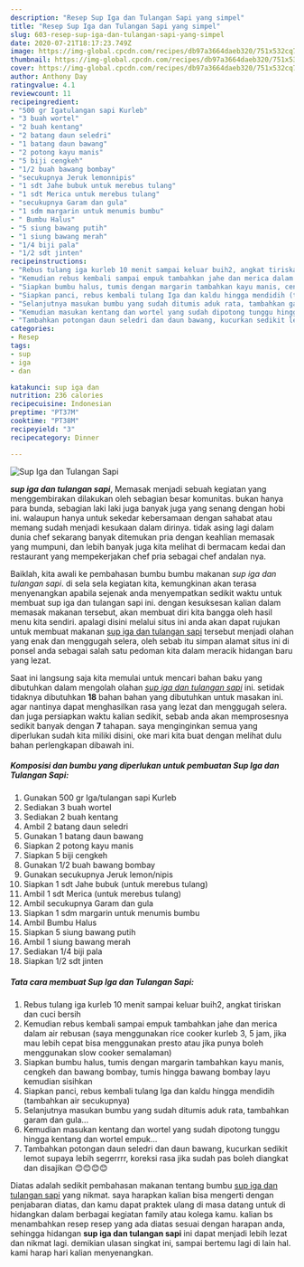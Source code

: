 ```yaml
---
description: "Resep Sup Iga dan Tulangan Sapi yang simpel"
title: "Resep Sup Iga dan Tulangan Sapi yang simpel"
slug: 603-resep-sup-iga-dan-tulangan-sapi-yang-simpel
date: 2020-07-21T18:17:23.749Z
image: https://img-global.cpcdn.com/recipes/db97a3664daeb320/751x532cq70/sup-iga-dan-tulangan-sapi-foto-resep-utama.jpg
thumbnail: https://img-global.cpcdn.com/recipes/db97a3664daeb320/751x532cq70/sup-iga-dan-tulangan-sapi-foto-resep-utama.jpg
cover: https://img-global.cpcdn.com/recipes/db97a3664daeb320/751x532cq70/sup-iga-dan-tulangan-sapi-foto-resep-utama.jpg
author: Anthony Day
ratingvalue: 4.1
reviewcount: 11
recipeingredient:
- "500 gr Igatulangan sapi Kurleb"
- "3 buah wortel"
- "2 buah kentang"
- "2 batang daun seledri"
- "1 batang daun bawang"
- "2 potong kayu manis"
- "5 biji cengkeh"
- "1/2 buah bawang bombay"
- "secukupnya Jeruk lemonnipis"
- "1 sdt Jahe bubuk untuk merebus tulang"
- "1 sdt Merica untuk merebus tulang"
- "secukupnya Garam dan gula"
- "1 sdm margarin untuk menumis bumbu"
- " Bumbu Halus"
- "5 siung bawang putih"
- "1 siung bawang merah"
- "1/4 biji pala"
- "1/2 sdt jinten"
recipeinstructions:
- "Rebus tulang iga kurleb 10 menit sampai keluar buih2, angkat tiriskan dan cuci bersih"
- "Kemudian rebus kembali sampai empuk tambahkan jahe dan merica dalam air rebusan (saya menggunakan rice cooker kurleb 3, 5 jam, jika mau lebih cepat bisa menggunakan presto atau jika punya boleh menggunakan slow cooker semalaman)"
- "Siapkan bumbu halus, tumis dengan margarin tambahkan kayu manis, cengkeh dan bawang bombay, tumis hingga bawang bombay layu kemudian sisihkan"
- "Siapkan panci, rebus kembali tulang Iga dan kaldu hingga mendidih (tambahkan air secukupnya)"
- "Selanjutnya masukan bumbu yang sudah ditumis aduk rata, tambahkan garam dan gula..."
- "Kemudian masukan kentang dan wortel yang sudah dipotong tunggu hingga kentang dan wortel empuk..."
- "Tambahkan potongan daun seledri dan daun bawang, kucurkan sedikit lemot supaya lebih segerrrr, koreksi rasa jika sudah pas boleh diangkat dan disajikan 😊😊😊😊"
categories:
- Resep
tags:
- sup
- iga
- dan

katakunci: sup iga dan 
nutrition: 236 calories
recipecuisine: Indonesian
preptime: "PT37M"
cooktime: "PT38M"
recipeyield: "3"
recipecategory: Dinner

---
```



![Sup Iga dan Tulangan Sapi](https://img-global.cpcdn.com/recipes/db97a3664daeb320/751x532cq70/sup-iga-dan-tulangan-sapi-foto-resep-utama.jpg)

<b><i>sup iga dan tulangan sapi</i></b>, Memasak menjadi sebuah kegiatan yang menggembirakan dilakukan oleh sebagian besar komunitas. bukan hanya para bunda, sebagian laki laki juga banyak juga yang senang dengan hobi ini. walaupun hanya untuk sekedar kebersamaan dengan sahabat atau memang sudah menjadi kesukaan dalam dirinya. tidak asing lagi dalam dunia chef sekarang banyak ditemukan pria dengan keahlian memasak yang mumpuni, dan lebih banyak juga kita melihat di bermacam kedai dan restaurant yang mempekerjakan chef pria sebagai chef andalan nya.

Baiklah, kita awali ke pembahasan bumbu bumbu makanan <i>sup iga dan tulangan sapi</i>. di sela sela kegiatan kita, kemungkinan akan terasa menyenangkan apabila sejenak anda menyempatkan sedikit waktu untuk membuat sup iga dan tulangan sapi ini. dengan kesuksesan kalian dalam memasak makanan tersebut, akan membuat diri kita bangga oleh hasil menu kita sendiri. apalagi disini melalui situs ini anda akan dapat rujukan untuk membuat makanan <u>sup iga dan tulangan sapi</u> tersebut menjadi olahan yang enak dan menggugah selera, oleh sebab itu simpan alamat situs ini di ponsel anda sebagai salah satu pedoman kita dalam meracik hidangan baru yang lezat.




Saat ini langsung saja kita memulai untuk mencari bahan baku yang dibutuhkan dalam mengolah olahan <u><i>sup iga dan tulangan sapi</i></u> ini. setidak tidaknya dibutuhkan <b>18</b> bahan bahan yang dibutuhkan untuk masakan ini. agar nantinya dapat menghasilkan rasa yang lezat dan menggugah selera. dan juga persiapkan waktu kalian sedikit, sebab anda akan memprosesnya sedikit banyak dengan <b>7</b> tahapan. saya menginginkan semua yang diperlukan sudah kita miliki disini, oke mari kita buat dengan melihat dulu bahan perlengkapan dibawah ini.

<!--inarticleads1-->

##### Komposisi dan bumbu yang diperlukan untuk pembuatan Sup Iga dan Tulangan Sapi:

1. Gunakan 500 gr Iga/tulangan sapi Kurleb
1. Sediakan 3 buah wortel
1. Sediakan 2 buah kentang
1. Ambil 2 batang daun seledri
1. Gunakan 1 batang daun bawang
1. Siapkan 2 potong kayu manis
1. Siapkan 5 biji cengkeh
1. Gunakan 1/2 buah bawang bombay
1. Gunakan secukupnya Jeruk lemon/nipis
1. Siapkan 1 sdt Jahe bubuk (untuk merebus tulang)
1. Ambil 1 sdt Merica (untuk merebus tulang)
1. Ambil secukupnya Garam dan gula
1. Siapkan 1 sdm margarin untuk menumis bumbu
1. Ambil  Bumbu Halus
1. Siapkan 5 siung bawang putih
1. Ambil 1 siung bawang merah
1. Sediakan 1/4 biji pala
1. Siapkan 1/2 sdt jinten




<!--inarticleads2-->

##### Tata cara membuat Sup Iga dan Tulangan Sapi:

1. Rebus tulang iga kurleb 10 menit sampai keluar buih2, angkat tiriskan dan cuci bersih
1. Kemudian rebus kembali sampai empuk tambahkan jahe dan merica dalam air rebusan (saya menggunakan rice cooker kurleb 3, 5 jam, jika mau lebih cepat bisa menggunakan presto atau jika punya boleh menggunakan slow cooker semalaman)
1. Siapkan bumbu halus, tumis dengan margarin tambahkan kayu manis, cengkeh dan bawang bombay, tumis hingga bawang bombay layu kemudian sisihkan
1. Siapkan panci, rebus kembali tulang Iga dan kaldu hingga mendidih (tambahkan air secukupnya)
1. Selanjutnya masukan bumbu yang sudah ditumis aduk rata, tambahkan garam dan gula...
1. Kemudian masukan kentang dan wortel yang sudah dipotong tunggu hingga kentang dan wortel empuk...
1. Tambahkan potongan daun seledri dan daun bawang, kucurkan sedikit lemot supaya lebih segerrrr, koreksi rasa jika sudah pas boleh diangkat dan disajikan 😊😊😊😊




Diatas adalah sedikit pembahasan makanan tentang bumbu <u>sup iga dan tulangan sapi</u> yang nikmat. saya harapkan kalian bisa mengerti dengan penjabaran diatas, dan kamu dapat praktek ulang di masa datang untuk di hidangkan dalam berbagai kegiatan family atau kolega kamu. kalian bs menambahkan resep resep yang ada diatas sesuai dengan harapan anda, sehingga hidangan <b>sup iga dan tulangan sapi</b> ini dapat menjadi lebih lezat dan nikmat lagi. demikian ulasan singkat ini, sampai bertemu lagi di lain hal. kami harap hari kalian menyenangkan.
